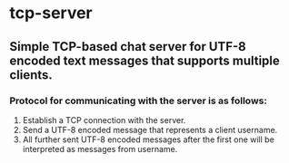 # tcp-server

## Simple TCP-based chat server for UTF-8 encoded text messages that supports multiple clients.

### Protocol for communicating with the server is as follows:
1. Establish a TCP connection with the server.
2. Send a UTF-8 encoded message that represents a client username.
3. All further sent UTF-8 encoded messages after the first one will be interpreted as messages from username.

